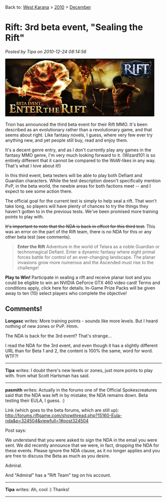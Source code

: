 Back to: [West Karana](/posts/westkarana.md) > [2010](/posts/2010/westkarana.md) > [December](./westkarana.md)
# Rift: 3rd beta event, "Sealing the Rift"

*Posted by Tipa on 2010-12-24 08:14:56*

[![](../../../uploads/2010/12/rift3-480x186.jpg "Rift beta event 3 header")](../../../uploads/2010/12/rift3.jpg)

Trion has announced the third beta event for their Rift MMO. It's been described as an evolutionary rather than a revolutionary game, and that seems about right. Like fantasy novels, I guess, where very few ever try anything new, and yet people still buy, read and enjoy them.

It's a decent genre entry, and as I don't currently play any games in the fantasy MMO genre, I'm very much looking forward to it. (Wizard101 is so entirely different that it cannot be compared to the WoW-likes in any way. That's what I love about it!)

In this third event, beta testers will be able to play both Defiant and Guardian characters. While the test description doesn't specifically mention PvP, in the beta world, the newbie areas for both factions meet -- and I expect to see some action there.

The official goal for the current test is simply to help seal a rift. That won't take long, so players will have plenty of chances to try the things they haven't gotten to in the previous tests. We've been promised more training points to play with.

~~It's important to note that the NDA is back in effect for this third test.~~ This was an error on the part of the Rift team, there is no NDA for this or any other beta test (see comments).


> **Enter the Rift** 
Adventure in the world of Telara as a noble Guardian or technomagical Defiant. Enter a dynamic fantasy where eight primal forces battle for control of an ever-changing landscape. The planar invasions grow more numerous and the Ascended must rise to the challenge!

**Play to Win!**
Participate in sealing a rift and receive planar loot and you could be eligible to win an NVIDIA GeForce GTX 460 video card! Terms and conditions apply, click here for details. In-Game Prize Packs will be given away to ten (10) select players who complete the objective!



## Comments!

**Longasc** writes: More training points - sounds like more levels. But I heard nothing of new zones or PvP. Hmm.

The NDA is back for the 3rd event? That's strange...

I read the NDA for the 3rd event, and even though it has a slightly different URL than for Beta 1 and 2, the content is 100% the same, word for word. WTF?!

---

**Tipa** writes: I doubt there's new levels or zones, just more points to play with. from what Scott Hartsman has said.

---

**pasmith** writes: Actually in the forums one of the Official Spokescreatures said that the NDA was left in by mistake; the NDA remains down. Beta testing their EULA, I guess. :)

Link (which goes to the beta forums, which are still up):
http://forums.riftgame.com/showthread.php?15160-Eula-nda&p=324504&viewfull=1#post324504

Post says:

We understand that you were asked to sign the NDA in the email you were sent. We did recently announce that we were, in fact, dropping the NDA for these events. Please ignore the NDA clause, as it no longer applies and you are free to discuss the Beta as much as you desire.

Admiral.

And "Admiral" has a "Rift Team" tag on his account.

---

**Tipa** writes: Ah, cool :) Thanks!

---

